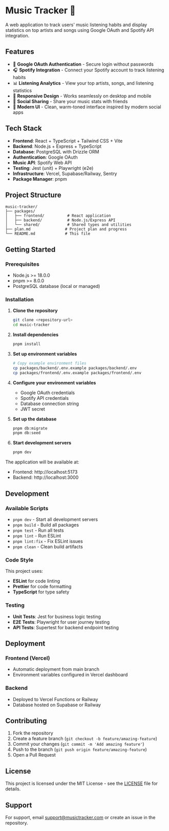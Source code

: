 # Music Tracker 🎵

A web application to track users' music listening habits and display statistics on top artists and songs using Google OAuth and Spotify API integration.

## Features

- 🔐 **Google OAuth Authentication** - Secure login without passwords
- 🎧 **Spotify Integration** - Connect your Spotify account to track listening habits
- 📊 **Listening Analytics** - View your top artists, songs, and listening statistics
- 📱 **Responsive Design** - Works seamlessly on desktop and mobile
- 🔗 **Social Sharing** - Share your music stats with friends
- 🎨 **Modern UI** - Clean, warm-toned interface inspired by modern social apps

## Tech Stack

- **Frontend**: React + TypeScript + Tailwind CSS + Vite
- **Backend**: Node.js + Express + TypeScript
- **Database**: PostgreSQL with Drizzle ORM
- **Authentication**: Google OAuth
- **Music API**: Spotify Web API
- **Testing**: Jest (unit) + Playwright (e2e)
- **Infrastructure**: Vercel, Supabase/Railway, Sentry
- **Package Manager**: pnpm

## Project Structure

```
music-tracker/
├── packages/
│   ├── frontend/          # React application
│   ├── backend/           # Node.js/Express API
│   └── shared/            # Shared types and utilities
├── plan.md               # Project plan and progress
└── README.md             # This file
```

## Getting Started

### Prerequisites

- Node.js >= 18.0.0
- pnpm >= 8.0.0
- PostgreSQL database (local or managed)

### Installation

1. **Clone the repository**
   ```bash
   git clone <repository-url>
   cd music-tracker
   ```

2. **Install dependencies**
   ```bash
   pnpm install
   ```

3. **Set up environment variables**
   ```bash
   # Copy example environment files
   cp packages/backend/.env.example packages/backend/.env
   cp packages/frontend/.env.example packages/frontend/.env
   ```

4. **Configure your environment variables**
   - Google OAuth credentials
   - Spotify API credentials
   - Database connection string
   - JWT secret

5. **Set up the database**
   ```bash
   pnpm db:migrate
   pnpm db:seed
   ```

6. **Start development servers**
   ```bash
   pnpm dev
   ```

The application will be available at:
- Frontend: http://localhost:5173
- Backend: http://localhost:3000

## Development

### Available Scripts

- `pnpm dev` - Start all development servers
- `pnpm build` - Build all packages
- `pnpm test` - Run all tests
- `pnpm lint` - Run ESLint
- `pnpm lint:fix` - Fix ESLint issues
- `pnpm clean` - Clean build artifacts

### Code Style

This project uses:
- **ESLint** for code linting
- **Prettier** for code formatting
- **TypeScript** for type safety

### Testing

- **Unit Tests**: Jest for business logic testing
- **E2E Tests**: Playwright for user journey testing
- **API Tests**: Supertest for backend endpoint testing

## Deployment

### Frontend (Vercel)
- Automatic deployment from main branch
- Environment variables configured in Vercel dashboard

### Backend
- Deployed to Vercel Functions or Railway
- Database hosted on Supabase or Railway

## Contributing

1. Fork the repository
2. Create a feature branch (`git checkout -b feature/amazing-feature`)
3. Commit your changes (`git commit -m 'Add amazing feature'`)
4. Push to the branch (`git push origin feature/amazing-feature`)
5. Open a Pull Request

## License

This project is licensed under the MIT License - see the [LICENSE](LICENSE) file for details.

## Support

For support, email support@musictracker.com or create an issue in the repository.
